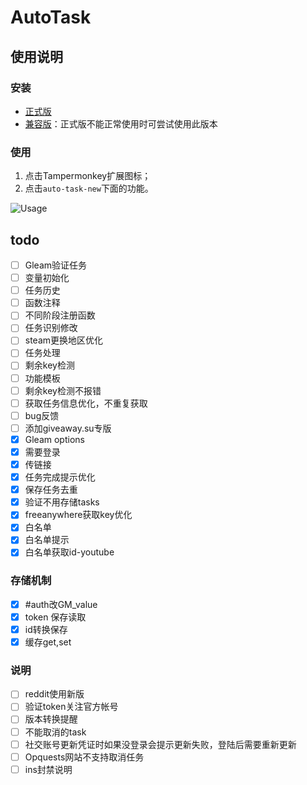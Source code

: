 # AutoTask

## 使用说明

### 安装

- [正式版](https://github.com/HCLonely/auto-task-new/raw/main/dist/auto-task.user.js)
- [兼容版](https://github.com/HCLonely/auto-task-new/raw/main/dist/auto-task.compatibility.user.js)：正式版不能正常使用时可尝试使用此版本

### 使用

1. 点击Tampermonkey扩展图标；
2. 点击`auto-task-new`下面的功能。

![Usage](https://s2.loli.net/2021/12/05/PYh4tKZb2W1axOT.png)

## todo

- [ ] Gleam验证任务
- [ ] 变量初始化
- [ ] 任务历史
- [ ] 函数注释
- [ ] 不同阶段注册函数
- [ ] 任务识别修改
- [ ] steam更换地区优化
- [ ] 任务处理
- [ ] 剩余key检测
- [ ] 功能模板
- [ ] 剩余key检测不报错
- [ ] 获取任务信息优化，不重复获取
- [ ] bug反馈
- [ ] 添加giveaway.su专版
- [x] Gleam options
- [x] 需要登录
- [x] 传链接
- [x] 任务完成提示优化
- [x] 保存任务去重
- [x] 验证不用存储tasks
- [x] freeanywhere获取key优化
- [x] 白名单
- [x] 白名单提示
- [x] 白名单获取id-youtube

### 存储机制

- [x] #auth改GM_value
- [x] token 保存读取
- [x] id转换保存
- [x] 缓存get,set

### 说明

- [ ] reddit使用新版
- [ ] 验证token关注官方帐号
- [ ] 版本转换提醒
- [ ] 不能取消的task
- [ ] 社交账号更新凭证时如果没登录会提示更新失败，登陆后需要重新更新
- [ ] Opquests网站不支持取消任务
- [ ] ins封禁说明
